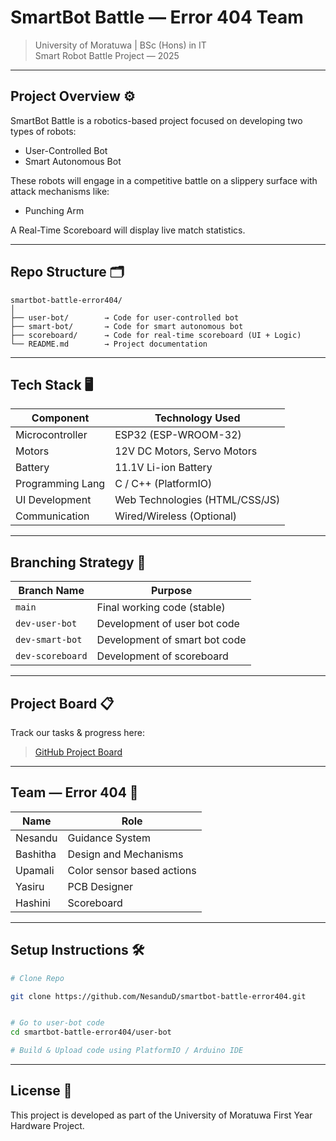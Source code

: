 
# SmartBot Battle — Error 404 Team  
> University of Moratuwa | BSc (Hons) in IT  
> Smart Robot Battle Project — 2025  

---

## Project Overview ⚙️

SmartBot Battle is a robotics-based project focused on developing two types of robots:
- User-Controlled Bot  
- Smart Autonomous Bot  

These robots will engage in a competitive battle on a slippery surface with attack mechanisms like:
- Punching Arm  


A Real-Time Scoreboard will display live match statistics.

---

## Repo Structure 🗂️

```
smartbot-battle-error404/
│
├── user-bot/        → Code for user-controlled bot
├── smart-bot/       → Code for smart autonomous bot
├── scoreboard/      → Code for real-time scoreboard (UI + Logic)
└── README.md        → Project documentation
```

---

## Tech Stack 🖥️

| Component         | Technology Used              |
|------------------|------------------------------|
| Microcontroller  | ESP32 (ESP-WROOM-32)        |
| Motors           | 12V DC Motors, Servo Motors |
| Battery          | 11.1V Li-ion Battery        |
| Programming Lang | C / C++ (PlatformIO)        |
| UI Development   | Web Technologies (HTML/CSS/JS) |
| Communication    | Wired/Wireless (Optional)   |

---

## Branching Strategy 🌳

| Branch Name     | Purpose                       |
|-----------------|--------------------------------|
| `main`          | Final working code (stable)   |
| `dev-user-bot`  | Development of user bot code  |
| `dev-smart-bot` | Development of smart bot code |
| `dev-scoreboard`| Development of scoreboard     |

---

## Project Board 📋

Track our tasks & progress here:  

> [GitHub Project Board](https://github.com/NesanduD/smartbot-battle-error404/projects)


---

## Team — Error 404 🚀


| Name            | Role                      |
|-----------------|---------------------------|
| Nesandu         | Guidance System           |
| Bashitha        | Design and Mechanisms     |
| Upamali         | Color sensor based actions|
| Yasiru          | PCB Designer              |
| Hashini         | Scoreboard                |


---

## Setup Instructions 🛠️

```bash
# Clone Repo

git clone https://github.com/NesanduD/smartbot-battle-error404.git


# Go to user-bot code
cd smartbot-battle-error404/user-bot

# Build & Upload code using PlatformIO / Arduino IDE
```

---

## License 📜

This project is developed as part of the University of Moratuwa First Year Hardware Project.

